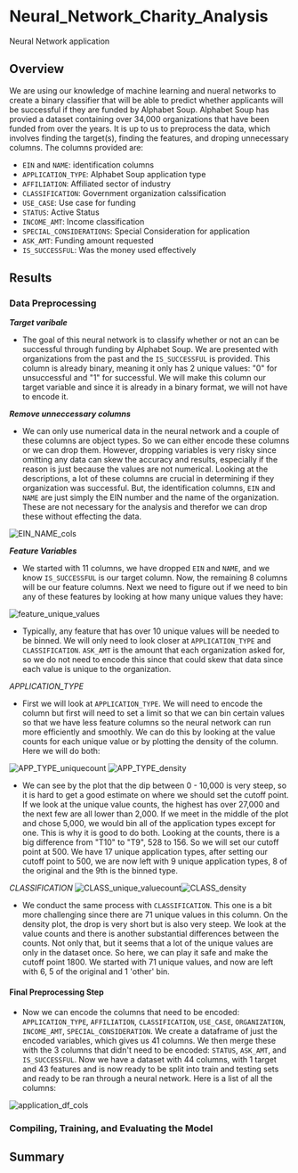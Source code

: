 # Neural_Network_Charity_Analysis
Neural Network application

## Overview
We are using our knowledge of machine learning and nueral networks to create a binary classifier that will be able to predict whether applicants will be successful if they are funded by Alphabet Soup. Alphabet Soup has provied a dataset containing over 34,000 organizations that have been funded from over the years. It is up to us to preprocess the data, which involves finding the target(s), finding the features, and droping unnecessary columns. The columns provided are:
- `EIN` and `NAME`: identification columns
- `APPLICATION_TYPE`: Alphabet Soup application type
- `AFFILIATION`: Affiliated sector of industry
- `CLASSIFICATION`: Government organization calssification
- `USE_CASE`: Use case for funding
- `STATUS`: Active Status
- `INCOME_AMT`: Income classification
- `SPECIAL_CONSIDERATIONS`: Special Consideration for application
- `ASK_AMT`: Funding amount requested
- `IS_SUCCESSFUL`: Was the money used effectively

## Results
### Data Preprocessing

***Target varibale***
- The goal of this neural network is to classify whether or not an can be successful through funding by Alphabet Soup. We are presented with organizations from the past and the `IS_SUCCESSFUL` is provided. This column is already binary, meaning it only has 2 unique values: "0" for unsuccessful and "1" for successful. We will make this column our target variable and since it is already in a binary format, we will not have to encode it. 

***Remove unneccessary columns***
- We can only use numerical data in the neural network and a couple of these columns are object types. So we can either encode these columns or we can drop them. However, dropping variables is very risky since omitting any data can skew the accuracy and results, especially if the reason is just because the values are not numerical. Looking at the descriptions, a lot of these columns are crucial in determining if they organization was successful. But, the identification columns, `EIN` and `NAME` are just simply the EIN number and the name of the organization. These are not necessary for the analysis and therefor we can drop these without effecting the data.

![EIN_NAME_cols](https://user-images.githubusercontent.com/79118630/126688385-719b8628-4209-4bb7-90db-4e0aa9407474.png)

***Feature Variables***
- We started with 11 columns, we have dropped `EIN` and `NAME`, and we know `IS_SUCCESSFUL` is our target column. Now, the remaining 8 columns will be our feature columns. Next we need to figure out if we need to bin any of these features by looking at how many unique values they have: 

![feature_unique_values](https://user-images.githubusercontent.com/79118630/126688985-b8bc2201-b4b9-4190-b1ba-d1617567fd7d.png)
- Typically, any feature that has over 10 unique values will be needed to be binned. We will only need to look closer at `APPLICATION_TYPE` and `CLASSIFICATION`. `ASK_AMT` is the amount that each organization asked for, so we do not need to encode this since that could skew that data since each value is unique to the organization.

_APPLICATION_TYPE_ 
- First we will look at `APPLICATION_TYPE`. We will need to encode the column but first will need to set a limit so that we can bin certain values so that we have less feature columns so the neural network can run more efficiently and smoothly. We can do this by looking at the value counts for each unique value or by plotting the density of the column. Here we will do both:

![APP_TYPE_uniquecount](https://user-images.githubusercontent.com/79118630/126691527-e1dc6172-bf84-4f96-8426-b5b6a9f464f0.png) ![APP_TYPE_density](https://user-images.githubusercontent.com/79118630/126691536-4fcc182b-aa2c-43bf-a418-3f4bcc2896e0.png)
- We can see by the plot that the dip between 0 - 10,000 is very steep, so it is hard to get a good estimate on where we should set the cutoff point. If we look at the unique value counts, the highest has over 27,000 and the next few are all lower than 2,000. If we meet in the middle of the plot and chose 5,000, we would bin all of the application types except for one. This is why it is good to do both. Looking at the counts, there is a big difference from "T10" to "T9", 528 to 156. So we will set our cutoff point at 500. We have 17 unique application types, after setting our cutoff point to 500, we are now left with 9 unique application types, 8 of the original and the 9th is the binned type.

_CLASSIFICATION_
![CLASS_unique_valuecount](https://user-images.githubusercontent.com/79118630/126692962-e5bd05d4-7a20-4d3b-a1b1-f9836819a5e7.png)![CLASS_density](https://user-images.githubusercontent.com/79118630/126692976-83fe8f16-e779-400f-9345-591f9e22c093.png)

- We conduct the same process with `CLASSIFICATION`. This one is a bit more challenging since there are 71 unique values in this column. On the density plot, the drop is very short but is also very steep. We look at the value counts and there is another substantial differences between the counts. Not only that, but it seems that a lot of the unique values are only in the dataset once. So here, we can play it safe and make the cutoff point 1800. We started with 71 unique values, and now are left with 6, 5 of the original and 1 'other' bin.

#### Final Preprocessing Step
- Now we can encode the columns that need to be encoded: `APPLICATION_TYPE`, `AFFILIATION`, `CLASSIFICATION`, `USE_CASE`, `ORGANIZATION`, `INCOME_AMT`, `SPECIAL_CONSIDERATION`. We create a dataframe of just the encoded variables, which gives us 41 columns. We then merge these with the 3 columns that didn't need to be encoded: `STATUS`, `ASK_AMT`, and `IS_SUCCESSFUL`. Now we have a dataset with 44 columns, with 1 target and 43 features and is now ready to be split into train and testing sets and ready to be ran through a neural network. Here is a list of all the columns:

![application_df_cols](https://user-images.githubusercontent.com/79118630/126694838-af3584e1-dce0-4aa0-8aef-344d88b2d992.png)

### Compiling, Training, and Evaluating the Model

## Summary
